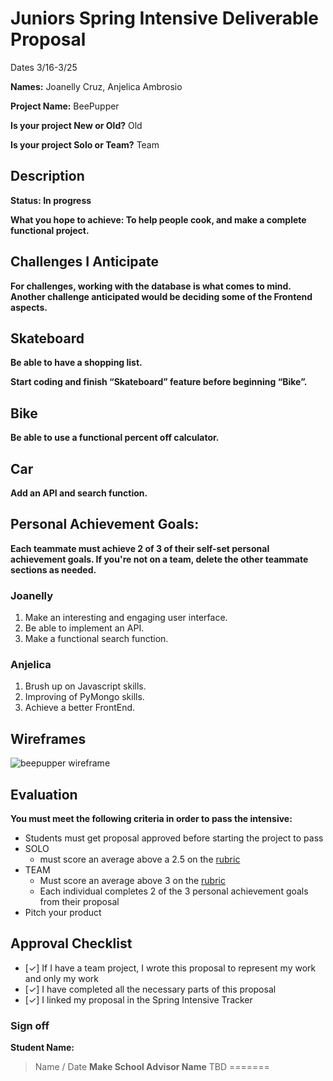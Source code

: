 
# Juniors Spring Intensive Deliverable Proposal


Dates 3/16-3/25

**Names:** Joanelly Cruz, Anjelica Ambrosio


**Project Name:** BeePupper


**Is your project New or Old?** Old


**Is your project Solo or Team?** Team




## Description
**Status: In progress**

**What you hope to achieve: To help people cook, and make a complete functional project.**

## Challenges I Anticipate

**For challenges, working with the database is what comes to mind. Another challenge anticipated would
be deciding some of the Frontend aspects.**

## Skateboard

**Be able to have a shopping list.**

**Start coding and finish “Skateboard” feature before beginning “Bike”.**

## Bike
**Be able to use a functional percent off calculator.**

## Car
**Add an API and search function.**


## Personal Achievement Goals:

**Each teammate must achieve 2 of 3 of their self-set personal achievement goals. If you're not on a team, delete the other teammate sections as needed.**

### Joanelly

1. Make an interesting and engaging user interface.
2. Be able to implement an API.
3. Make a functional search function.

### Anjelica

1. Brush up on Javascript skills.
2. Improving of PyMongo skills.
3. Achieve a better FrontEnd.


## Wireframes

![beepupper wireframe](https://i.imgur.com/mNvLcDl.png)


## Evaluation

**You must meet the following criteria in order to pass the intensive:**

- Students must get proposal approved before starting the project to pass
- SOLO
    - must score an average above a 2.5 on the [rubric]
- TEAM
    - Must score an average above 3 on the [rubric]
    - Each individual completes 2 of the 3 personal achievement goals from their proposal
- Pitch your product

[rubric]:https://docs.google.com/document/d/1IOQDmohLBEBT-hyr-2vgw1mbZUNsq3fHxVfH0oRmVt0/edit


## Approval Checklist
- [✓] If I have a team project, I wrote this proposal to represent my work and only my work
- [✓] I have completed all the necessary parts of this proposal
- [✓] I linked my proposal in the Spring Intensive Tracker

### Sign off

**Student Name:**                
> Name / Date
**Make School Advisor Name**
> TBD
=======
